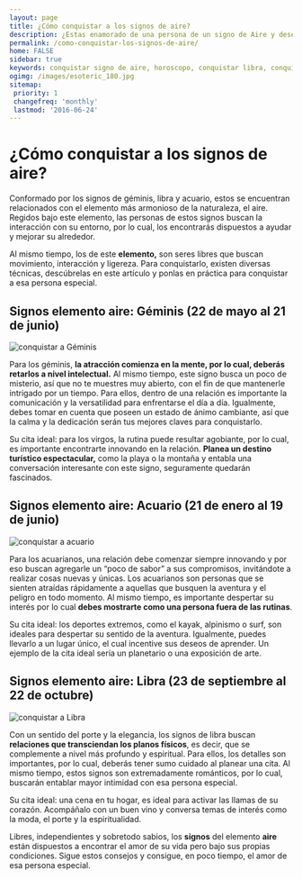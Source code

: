 ```yaml
---
layout: page
title: ¿Cómo conquistar a los signos de aire?
description: ¿Estas enamorado de una persona de un signo de Aire y deseas conquistarlo? Leé el siguiente articulo y descubre lo que necesitas para conquistar un géminis, libra o acuario.
permalink: /como-conquistar-los-signos-de-aire/
home: FALSE
sidebar: true
keywords: conquistar signo de aire, horoscopo, conquistar libra, conquistar acuario, conquistar géminis, amor, como conquistar un signo, zodiaco
ogimg: /images/esoteric_180.jpg
sitemap:
 priority: 1
 changefreq: 'monthly'
 lastmod: '2016-06-24'
---
```



¿Cómo conquistar a los signos de aire?
======================================

Conformado por los signos de géminis, libra y acuario, estos se
encuentran relacionados con el elemento más armonioso de la naturaleza,
el aire. Regidos bajo este elemento, las personas de estos signos buscan
la interacción con su entorno, por lo cual, los encontrarás dispuestos a
ayudar y mejorar su alrededor.

Al mismo tiempo, los de este **elemento,** son seres libres que buscan
movimiento, interacción y ligereza. Para conquistarlo, existen diversas
técnicas, descúbrelas en este artículo y ponlas en práctica para
conquistar a esa persona especial.

Signos elemento aire: Géminis (22 de mayo al 21 de junio) 
----------------------------------------------------------
![conquistar a Géminis](http://horoscopo-del-dia.com/images/geminis.png "Como conquistar a Géminis")


Para los géminis, **la atracción comienza en la mente, por lo cual,
deberás retarlos a nivel intelectual.** Al mismo tiempo, este signo
busca un poco de misterio, así que no te muestres muy abierto, con el
fin de que mantenerle intrigado por un tiempo. Para ellos, dentro de una
relación es importante la comunicación y la versatilidad para
enfrentarse el día a día. Igualmente, debes tomar en cuenta que poseen
un estado de ánimo cambiante, así que la calma y la dedicación serán tus
mejores claves para conquistarlo.

Su cita ideal: para los virgos, la rutina puede resultar agobiante, por
lo cual, es importante encontrarte innovando en la relación. **Planea un
destino turístico espectacular,** como la playa o la montaña y entabla
una conversación interesante con este signo, seguramente quedarán
fascinados.

Signos elemento aire: Acuario (21 de enero al 19 de junio) 
-----------------------------------------------------------
![conquistar a acuario](http://horoscopo-del-dia.com/images/acuario.png "Como conquistar a Acuario")


Para los acuarianos, una relación debe comenzar siempre innovando y por
eso buscan agregarle un “poco de sabor” a sus compromisos, invitándote a
realizar cosas nuevas y únicas. Los acuarianos son personas que se
sienten atraídas rápidamente a aquellas que busquen la aventura y el
peligro en todo momento. Al mismo tiempo, es importante despertar su
interés por lo cual **debes mostrarte como una persona fuera de las
rutinas**.

Su cita ideal: los deportes extremos, como el kayak, alpinismo o surf,
son ideales para despertar su sentido de la aventura. Igualmente, puedes
llevarlo a un lugar único, el cual incentive sus deseos de aprender. Un
ejemplo de la cita ideal sería un planetario o una exposición de arte.

Signos elemento aire: Libra (23 de septiembre al 22 de octubre) 
----------------------------------------------------------------
![conquistar a Libra](http://horoscopo-del-dia.com/images/libra.png "Como conquistar a libra")


Con un sentido del porte y la elegancia, los signos de libra buscan
**relaciones que transciendan los planos físicos**, es decir, que se
complemente a nivel más profundo y espiritual. Para ellos, los detalles
son importantes, por lo cual, deberás tener sumo cuidado al planear una
cita. Al mismo tiempo, estos signos son extremadamente románticos, por
lo cual, buscarán entablar mayor intimidad con esa persona especial.

Su cita ideal: una cena en tu hogar, es ideal para activar las llamas de
su corazón. Acompáñalo con un buen vino y conversa temas de interés como
la moda, el porte y la espiritualidad.

Libres, independientes y sobretodo sabios, los **signos** del elemento
**aire** están dispuestos a encontrar el amor de su vida pero bajo sus
propias condiciones. Sigue estos consejos y consigue, en poco tiempo, el
amor de esa persona especial.